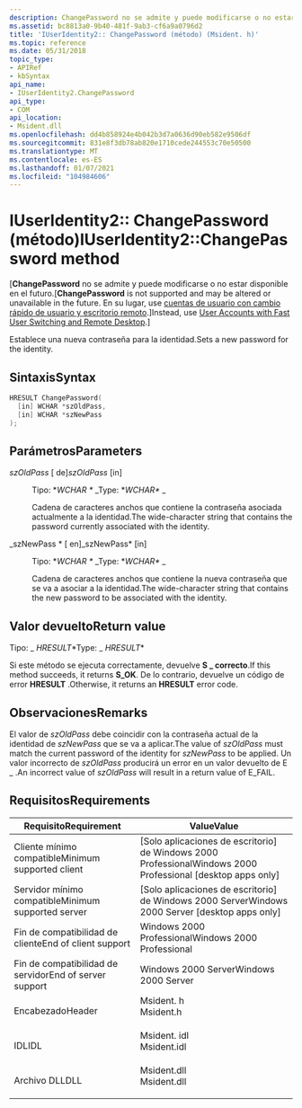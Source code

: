 ```yaml
---
description: ChangePassword no se admite y puede modificarse o no estar disponible en el futuro. En su lugar, use cuentas de usuario con cambio rápido de usuario y Escritorio remoto.
ms.assetid: bc8813a0-9b40-481f-9ab3-cf6a9a0796d2
title: 'IUserIdentity2:: ChangePassword (método) (Msident. h)'
ms.topic: reference
ms.date: 05/31/2018
topic_type:
- APIRef
- kbSyntax
api_name:
- IUserIdentity2.ChangePassword
api_type:
- COM
api_location:
- Msident.dll
ms.openlocfilehash: dd4b858924e4b042b3d7a0636d90eb582e9506df
ms.sourcegitcommit: 831e8f3db78ab820e1710cede244553c70e50500
ms.translationtype: MT
ms.contentlocale: es-ES
ms.lasthandoff: 01/07/2021
ms.locfileid: "104984606"
---
```

# <a name="iuseridentity2changepassword-method"></a><span data-ttu-id="72324-104">IUserIdentity2:: ChangePassword (método)</span><span class="sxs-lookup"><span data-stu-id="72324-104">IUserIdentity2::ChangePassword method</span></span>

<span data-ttu-id="72324-105">\[**ChangePassword** no se admite y puede modificarse o no estar disponible en el futuro.</span><span class="sxs-lookup"><span data-stu-id="72324-105">\[**ChangePassword** is not supported and may be altered or unavailable in the future.</span></span> <span data-ttu-id="72324-106">En su lugar, use [cuentas de usuario con cambio rápido de usuario y escritorio remoto](fastuserswitching.md).\]</span><span class="sxs-lookup"><span data-stu-id="72324-106">Instead, use [User Accounts with Fast User Switching and Remote Desktop](fastuserswitching.md).\]</span></span>

<span data-ttu-id="72324-107">Establece una nueva contraseña para la identidad.</span><span class="sxs-lookup"><span data-stu-id="72324-107">Sets a new password for the identity.</span></span>

## <a name="syntax"></a><span data-ttu-id="72324-108">Sintaxis</span><span class="sxs-lookup"><span data-stu-id="72324-108">Syntax</span></span>


```C++
HRESULT ChangePassword(
  [in] WCHAR *szOldPass,
  [in] WCHAR *szNewPass
);
```



## <a name="parameters"></a><span data-ttu-id="72324-109">Parámetros</span><span class="sxs-lookup"><span data-stu-id="72324-109">Parameters</span></span>

<dl> <dt>

<span data-ttu-id="72324-110">*szOldPass* \[ de\]</span><span class="sxs-lookup"><span data-stu-id="72324-110">*szOldPass* \[in\]</span></span>
</dt> <dd>

<span data-ttu-id="72324-111">Tipo: \**WCHAR \** _</span><span class="sxs-lookup"><span data-stu-id="72324-111">Type: \**WCHAR\** _</span></span>

<span data-ttu-id="72324-112">Cadena de caracteres anchos que contiene la contraseña asociada actualmente a la identidad.</span><span class="sxs-lookup"><span data-stu-id="72324-112">The wide-character string that contains the password currently associated with the identity.</span></span>

</dd> <dt>

<span data-ttu-id="72324-113">_szNewPass \* \[ en\]</span><span class="sxs-lookup"><span data-stu-id="72324-113">_szNewPass\* \[in\]</span></span>
</dt> <dd>

<span data-ttu-id="72324-114">Tipo: \**WCHAR \** _</span><span class="sxs-lookup"><span data-stu-id="72324-114">Type: \**WCHAR\** _</span></span>

<span data-ttu-id="72324-115">Cadena de caracteres anchos que contiene la nueva contraseña que se va a asociar a la identidad.</span><span class="sxs-lookup"><span data-stu-id="72324-115">The wide-character string that contains the new password to be associated with the identity.</span></span>

</dd> </dl>

## <a name="return-value"></a><span data-ttu-id="72324-116">Valor devuelto</span><span class="sxs-lookup"><span data-stu-id="72324-116">Return value</span></span>

<span data-ttu-id="72324-117">Tipo: _ *HRESULT*\*</span><span class="sxs-lookup"><span data-stu-id="72324-117">Type: _ *HRESULT*\*</span></span>

<span data-ttu-id="72324-118">Si este método se ejecuta correctamente, devuelve **S \_ correcto**.</span><span class="sxs-lookup"><span data-stu-id="72324-118">If this method succeeds, it returns **S\_OK**.</span></span> <span data-ttu-id="72324-119">De lo contrario, devuelve un código de error **HRESULT** .</span><span class="sxs-lookup"><span data-stu-id="72324-119">Otherwise, it returns an **HRESULT** error code.</span></span>

## <a name="remarks"></a><span data-ttu-id="72324-120">Observaciones</span><span class="sxs-lookup"><span data-stu-id="72324-120">Remarks</span></span>

<span data-ttu-id="72324-121">El valor de *szOldPass* debe coincidir con la contraseña actual de la identidad de *szNewPass* que se va a aplicar.</span><span class="sxs-lookup"><span data-stu-id="72324-121">The value of *szOldPass* must match the current password of the identity for *szNewPass* to be applied.</span></span> <span data-ttu-id="72324-122">Un valor incorrecto de *szOldPass* producirá un error en un valor devuelto de E \_ .</span><span class="sxs-lookup"><span data-stu-id="72324-122">An incorrect value of *szOldPass* will result in a return value of E\_FAIL.</span></span>

## <a name="requirements"></a><span data-ttu-id="72324-123">Requisitos</span><span class="sxs-lookup"><span data-stu-id="72324-123">Requirements</span></span>



| <span data-ttu-id="72324-124">Requisito</span><span class="sxs-lookup"><span data-stu-id="72324-124">Requirement</span></span> | <span data-ttu-id="72324-125">Value</span><span class="sxs-lookup"><span data-stu-id="72324-125">Value</span></span> |
|-------------------------------------|----------------------------------------------------------------------------------------|
| <span data-ttu-id="72324-126">Cliente mínimo compatible</span><span class="sxs-lookup"><span data-stu-id="72324-126">Minimum supported client</span></span><br/> | <span data-ttu-id="72324-127">\[Solo aplicaciones de escritorio\] de Windows 2000 Professional</span><span class="sxs-lookup"><span data-stu-id="72324-127">Windows 2000 Professional \[desktop apps only\]</span></span><br/>                             |
| <span data-ttu-id="72324-128">Servidor mínimo compatible</span><span class="sxs-lookup"><span data-stu-id="72324-128">Minimum supported server</span></span><br/> | <span data-ttu-id="72324-129">\[Solo aplicaciones de escritorio\] de Windows 2000 Server</span><span class="sxs-lookup"><span data-stu-id="72324-129">Windows 2000 Server \[desktop apps only\]</span></span><br/>                                   |
| <span data-ttu-id="72324-130">Fin de compatibilidad de cliente</span><span class="sxs-lookup"><span data-stu-id="72324-130">End of client support</span></span><br/>    | <span data-ttu-id="72324-131">Windows 2000 Professional</span><span class="sxs-lookup"><span data-stu-id="72324-131">Windows 2000 Professional</span></span><br/>                                                   |
| <span data-ttu-id="72324-132">Fin de compatibilidad de servidor</span><span class="sxs-lookup"><span data-stu-id="72324-132">End of server support</span></span><br/>    | <span data-ttu-id="72324-133">Windows 2000 Server</span><span class="sxs-lookup"><span data-stu-id="72324-133">Windows 2000 Server</span></span><br/>                                                         |
| <span data-ttu-id="72324-134">Encabezado</span><span class="sxs-lookup"><span data-stu-id="72324-134">Header</span></span><br/>                   | <dl> <span data-ttu-id="72324-135"><dt>Msident. h</dt></span><span class="sxs-lookup"><span data-stu-id="72324-135"><dt>Msident.h</dt></span></span> </dl>   |
| <span data-ttu-id="72324-136">IDL</span><span class="sxs-lookup"><span data-stu-id="72324-136">IDL</span></span><br/>                      | <dl> <span data-ttu-id="72324-137"><dt>Msident. idl</dt></span><span class="sxs-lookup"><span data-stu-id="72324-137"><dt>Msident.idl</dt></span></span> </dl> |
| <span data-ttu-id="72324-138">Archivo DLL</span><span class="sxs-lookup"><span data-stu-id="72324-138">DLL</span></span><br/>                      | <dl> <span data-ttu-id="72324-139"><dt>Msident.dll</dt></span><span class="sxs-lookup"><span data-stu-id="72324-139"><dt>Msident.dll</dt></span></span> </dl> |



 

 




